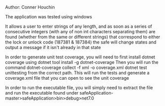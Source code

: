 Author: Conner Houchin

The application was tested using windows

It allows a user to enter strings of any length, and as soon as a series of consecutive integers (with any of non int characters separating them) are found (whether from 
the same or different strings) that correspond to either the lock or unlock code (187381 & 187384) the safe will change states and output a message if it isn't already in 
that state

In order to generate unit test coverage, you will need to first install dotnet coverage using
  dotnet tool install -g dotnet-coverage
Then you will run the command 
  dotnet-coverage collect -f xml -o coverage.xml dotnet test unittesting
from the correct path. This will run the tests and generate a coverage.xml file that you can open to see the unit coverage

In order to run the executable file, you will simply need to extract the file and run the executable found under safeApplication-master>safeApplication>bin>debug>net7.0
